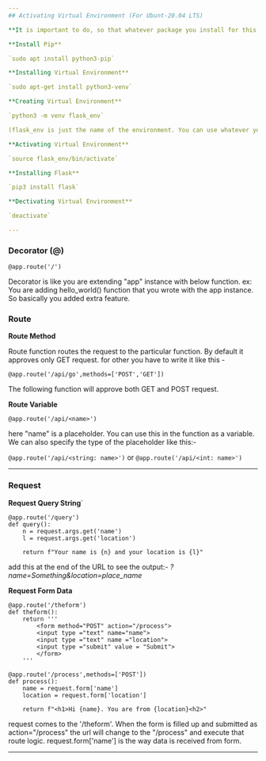 ```yaml
---
## Activating Virtual Environment (For Ubunt-20.04 LTS)

**It is important to do, so that whatever package you install for this project doesn't affect others**

**Install Pip**

`sudo apt install python3-pip`

**Installing Virtual Environment**

`sudo apt-get install python3-venv`

**Creating Virtual Environment**

`python3 -m venv flask_env` 

(flask_env is just the name of the environment. You can use whatever you want as a name.)

**Activating Virtual Environment**

`source flask_env/bin/activate` 

**Installing Flask**

`pip3 install flask` 

**Dectivating Virtual Environment**

`deactivate` 

---
```


### Decorator (@)

`@app.route('/')` 

  Decorator is like you are extending "app" instance with below function. ex: You are adding hello_world() function that you wrote
with the app instance. So basically you added extra feature.

### Route

**Route Method**

Route function routes the request to the particular function. By default it approves only GET request. for other you have to write 
it like this - 

  `@app.route('/api/go',methods=['POST','GET'])`

  The following function will approve both GET and POST request. 

**Route Variable**

`@app.route('/api/<name>')`

here "name" is a placeholder. You can use this in the function as a variable. We can also specify the type of the placeholder like this:-

`@app.route('/api/<string: name>')` or `@app.route('/api/<int: name>')`

---

### Request

**Request Query String**`

```
@app.route('/query')
def query():
    n = request.args.get('name')
    l = request.args.get('location')

    return f"Your name is {n} and your location is {l}"
```

add this at the end of the URL to see the output:- _?name=Something&location=place_name_

**Request Form Data**

```
@app.route('/theform')
def theform():
    return '''
        <form method="POST" action="/process">
        <input type ="text" name="name">
        <input type ="text" name ="location">
        <input type ="submit" value = "Submit">
        </form>
    '''

@app.route('/process',methods=['POST'])
def process():
    name = request.form['name']
    location = request.form['location']

    return f"<h1>Hi {name}. You are from {location}<h2>"

```

request comes to the '/theform'. When the form is filled up and submitted as action="/process" the url will change to the "/process" and execute that route logic. 
request.form['name'] is the way data is received from form.

---